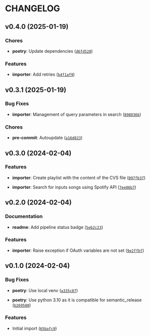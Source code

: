 # CHANGELOG


## v0.4.0 (2025-01-19)

### Chores

- **poetry**: Update dependencies
  ([`d6fd520`](https://github.com/abelazo/spotify-tools/commit/d6fd5202bfe2a8528c1b8e26ad548dc49de9234c))

### Features

- **importer**: Add retries
  ([`b4f1af9`](https://github.com/abelazo/spotify-tools/commit/b4f1af9e9a2d3966880fa4127971d32778f3cf15))


## v0.3.1 (2025-01-19)

### Bug Fixes

- **importer**: Management of query parameters in search
  ([`898036b`](https://github.com/abelazo/spotify-tools/commit/898036bd22944d0c5359e8d7fbd0723dd6eb1e3d))

### Chores

- **pre-commit**: Autoupdate
  ([`a16d823`](https://github.com/abelazo/spotify-tools/commit/a16d823f4c53a559150da8a3883e93faae32ac43))


## v0.3.0 (2024-02-04)

### Features

- **importer**: Create playlist with the content of the CVS file
  ([`897fb37`](https://github.com/abelazo/spotify-tools/commit/897fb37aa5b3e7d80e9d5e8571d0b34b29b8db57))

- **importer**: Search for inputs songs using Spotify API
  ([`7ee86b7`](https://github.com/abelazo/spotify-tools/commit/7ee86b798ff1b2151b917eb66231b22bcc81d9e9))


## v0.2.0 (2024-02-04)

### Documentation

- **readme**: Add pipeline status badge
  ([`5eb2c23`](https://github.com/abelazo/spotify-tools/commit/5eb2c23bad27f7ae6aed9b486654f5c59d68e1b3))

### Features

- **importer**: Raise exception if OAuth variables are not set
  ([`9e2ffbf`](https://github.com/abelazo/spotify-tools/commit/9e2ffbf1f267e3febdabc2fb0cf57d1043485f42))


## v0.1.0 (2024-02-04)

### Bug Fixes

- **poetry**: Use local venv
  ([`a335c87`](https://github.com/abelazo/spotify-tools/commit/a335c876525215a206ec0590c5b8df157b09298a))

- **poetry**: Use python 3.10 as it is compatible for semantic_release
  ([`b269580`](https://github.com/abelazo/spotify-tools/commit/b2695800c9b7a75a7dfa86b187f5956373917689))

### Features

- Initial import
  ([`65bafc9`](https://github.com/abelazo/spotify-tools/commit/65bafc97673dd67e44a9a3828c5cf14aacc34dfa))
